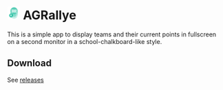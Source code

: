 # <img src="src/assets/icons/logo.png" height="30px"> AGRallye
This is a simple app to display teams and their current points in fullscreen on a second monitor in a school-chalkboard-like style.

## Download
See [releases](https://github.com/hrueger/AGRallye/releases)